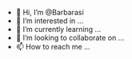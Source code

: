 - 👋 Hi, I’m @Barbarasi
- 👀 I’m interested in ...
- 🌱 I’m currently learning ...
- 💞️ I’m looking to collaborate on ...
- 📫 How to reach me ...

<!---
Barbarasi/Barbarasi is a ✨ special ✨ repository because its `README.md` (this file) appears on your GitHub profile.
You can click the Preview link to take a look at your changes.
--->
